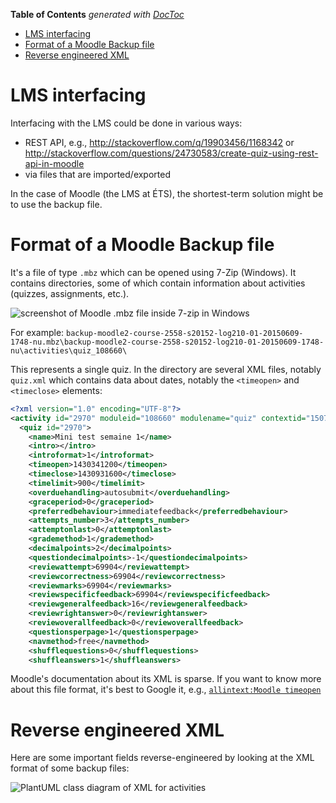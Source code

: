 <!-- START doctoc generated TOC please keep comment here to allow auto update -->
<!-- DON'T EDIT THIS SECTION, INSTEAD RE-RUN doctoc TO UPDATE -->
**Table of Contents**  *generated with [DocToc](https://github.com/thlorenz/doctoc)*

- [LMS interfacing](#lms-interfacing)
- [Format of a Moodle Backup file](#format-of-a-moodle-backup-file)
- [Reverse engineered XML](#reverse-engineered-xml)

<!-- END doctoc generated TOC please keep comment here to allow auto update -->

# LMS interfacing
Interfacing with the LMS could be done in various ways:
 - REST API, e.g., http://stackoverflow.com/q/19903456/1168342 or http://stackoverflow.com/questions/24730583/create-quiz-using-rest-api-in-moodle
 - via files that are imported/exported
 
In the case of Moodle (the LMS at ÉTS), the shortest-term solution might be to use the backup file.

# Format of a Moodle Backup file
It's a file of type `.mbz` which can be opened using 7-Zip (Windows). It contains directories, some of which contain information about activities (quizzes, assignments, etc.).

![screenshot of Moodle .mbz file inside 7-zip in Windows](https://cloud.githubusercontent.com/assets/7606540/10108355/6fb03536-638e-11e5-8ac0-1ee69b15e009.png)

For example:
    `backup-moodle2-course-2558-s20152-log210-01-20150609-1748-nu.mbz\backup-moodle2-course-2558-s20152-log210-01-20150609-1748-nu\activities\quiz_108660\` 
    
This represents a single quiz. In the directory are several XML files, notably `quiz.xml` which contains data about dates, notably the `<timeopen>` and `<timeclose>` elements:
 
```xml
<?xml version="1.0" encoding="UTF-8"?>
<activity id="2970" moduleid="108660" modulename="quiz" contextid="150719">
  <quiz id="2970">
	<name>Mini test semaine 1</name>
	<intro></intro>
	<introformat>1</introformat>
	<timeopen>1430341200</timeopen>
	<timeclose>1430931600</timeclose>
	<timelimit>900</timelimit>
	<overduehandling>autosubmit</overduehandling>
	<graceperiod>0</graceperiod>
	<preferredbehaviour>immediatefeedback</preferredbehaviour>
	<attempts_number>3</attempts_number>
	<attemptonlast>0</attemptonlast>
	<grademethod>1</grademethod>
	<decimalpoints>2</decimalpoints>
	<questiondecimalpoints>-1</questiondecimalpoints>
	<reviewattempt>69904</reviewattempt>
	<reviewcorrectness>69904</reviewcorrectness>
	<reviewmarks>69904</reviewmarks>
	<reviewspecificfeedback>69904</reviewspecificfeedback>
	<reviewgeneralfeedback>16</reviewgeneralfeedback>
	<reviewrightanswer>0</reviewrightanswer>
	<reviewoverallfeedback>0</reviewoverallfeedback>
	<questionsperpage>1</questionsperpage>
	<navmethod>free</navmethod>
	<shufflequestions>0</shufflequestions>
	<shuffleanswers>1</shuffleanswers>
```

Moodle's documentation about its XML is sparse. If you want to know more about this file format, it's best to Google it, e.g., [`allintext:Moodle timeopen`](https://www.google.com/search?q=allintext:moodle+timeopen)

# Reverse engineered XML

Here are some important fields reverse-engineered by looking at the XML format of some backup files:

![PlantUML class diagram of XML for activities](http://plantuml.com/plantuml/svg/BSan5i8m203GgzW3DEnkEjUzAwNOv9b07W7xlBqEJd_uKn6giNDOlMJtFgu0XcSwYkVOOh2HYhDu8ctmZ6mD1LqDICC6pqXUtiK_SwyemWODX_zGnHrk_xmZlQAlZoNrQFKB) 
